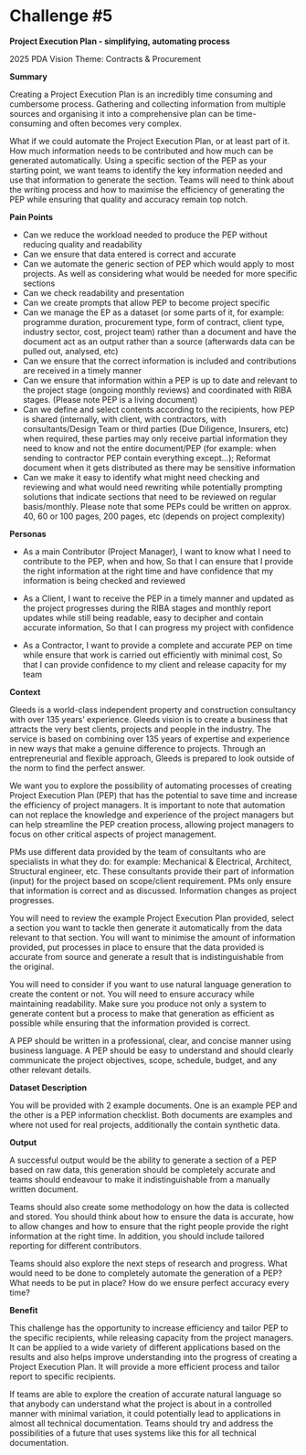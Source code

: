 
# Challenge #5

**Project Execution Plan - simplifying, automating process**

2025 PDA Vision Theme: 
Contracts & Procurement

**Summary**

Creating a Project Execution Plan is an incredibly time consuming and cumbersome process. Gathering and collecting information from multiple sources and organising it into a comprehensive plan can be time-consuming and often becomes very complex.

What if we could automate the Project Execution Plan, or at least part of it. How much information needs to be contributed and how much can be generated automatically. Using a specific section of the PEP as your starting point, we want teams to identify the key information needed and use that information to generate the section. Teams will need to think about the writing process and how to maximise the efficiency of generating the PEP while ensuring that quality and accuracy remain top notch.


**Pain Points**

- Can we reduce the workload needed to produce the PEP without reducing quality and readability
- Can we ensure that data entered is correct and accurate
- Can we automate the generic section of PEP which would apply to most projects. As well as considering what would be needed for more specific sections
- Can we check readability and presentation
- Can we create prompts that allow PEP to become project specific
- Can we manage the EP as a dataset (or some parts of it, for example: programme duration, procurement type, form of contract, client type, industry sector, cost, project team) rather than a document and have the document act as an output rather than a source (afterwards data can be pulled out, analysed, etc)
- Can we ensure that the correct information is included and contributions are received in a timely manner
- Can we ensure that information within a PEP is up to date and relevant to the project stage (ongoing monthly reviews) and coordinated with RIBA stages. (Please note PEP is a living document)
- Can we define and select contents according to the recipients, how PEP is shared (internally, with client, with contractors, with consultants/Design Team or third parties (Due Diligence, Insurers, etc) when required, these parties may only receive partial information they need to know and not the entire document/PEP (for example: when sending to contractor PEP contain everything except…); Reformat document when it gets distributed as there may be sensitive information
- Can we make it easy to identify what might need checking and reviewing and what would need rewriting while potentially prompting solutions that indicate sections that need to be reviewed on regular basis/monthly. Please note that some PEPs could be written on approx. 40, 60 or 100 pages, 200 pages, etc (depends on project complexity)

**Personas**

- As a main Contributor (Project Manager), I want to know what I need to contribute to the PEP, when and how, So that I can ensure that I provide the right information at the right time and have confidence that my information is being checked and reviewed

- As a Client, I want to receive the PEP in a timely manner and updated as the project progresses during the RIBA stages and monthly report updates while still being readable, easy to decipher and contain accurate information, So that I can progress my project with confidence

- As a Contractor, I want to provide a complete and accurate PEP on time while ensure that work is carried out efficiently with minimal cost, So that I can provide confidence to my client and release capacity for my team

**Context**

Gleeds is a world-class independent property and construction consultancy with over 135 years’ experience. Gleeds vision is to create a business that attracts the very best clients, projects and people in the industry. The service is based on combining over 135 years of expertise and experience in new ways that make a genuine difference to projects. Through an entrepreneurial and flexible approach, Gleeds is prepared to look outside of the norm to find the perfect answer. 

We want you to explore the possibility of automating processes of creating Project Execution Plan (PEP) that has the potential to save time and increase the efficiency of project managers. It is important to note that automation can not replace the knowledge and experience of the project managers but can help streamline the PEP creation process, allowing project managers to focus on other critical aspects of project management.

PMs use different data provided by the team of consultants who are specialists in what they do: for example: Mechanical & Electrical, Architect, Structural engineer, etc. These consultants provide their part of information (input) for the project based on scope/client requirement. PMs only ensure that information is correct and as discussed. Information changes as project progresses. 

You will need to review the example Project Execution Plan provided, select a section you want to tackle then generate it automatically from the data relevant to that section. You will want to minimise the amount of information provided, put processes in place to ensure that the data provided is accurate from source and generate a result that is indistinguishable from the original.

You will need to consider if you want to use natural language generation to create the content or not. You will need to ensure accuracy while maintaining readability. Make sure you produce not only a system to generate content but a process to make that generation as efficient as possible while ensuring that the information provided is correct.

A PEP should be written in a professional, clear, and concise manner using business language. A PEP should be easy to understand and should clearly communicate the project objectives, scope, schedule, budget, and any other relevant details.

**Dataset Description**

You will be provided with 2 example documents. One is an example PEP and the other is a PEP information checklist. Both documents are examples and where not used for real projects, additionally the contain synthetic data.

**Output**

A successful output would be the ability to generate a section of a PEP based on raw data, this generation should be completely accurate and teams should endeavour to make it indistinguishable from a manually written document.

Teams should also create some methodology on how the data is collected and stored. You should think about how to ensure the data is accurate, how to allow changes and how to ensure that the right people provide the right information at the right time. In addition, you should include tailored reporting for different contributors.

Teams should also explore the next steps of research and progress. What would need to be done to completely automate the generation of a PEP? What needs to be put in place? How do we ensure perfect accuracy every time?

**Benefit**

This challenge has the opportunity to increase efficiency and tailor PEP to the specific recipients, while releasing capacity from the project managers. It can be applied to a wide variety of different applications based on the results and also helps improve understanding into the progress of creating a Project Execution Plan. It will provide a more efficient process and tailor report to specific recipients.

If teams are able to explore the creation of accurate natural language so that anybody can understand what the project is about in a controlled manner with minimal variation, it could potentially lead to applications in almost all technical documentation. Teams should try and address the possibilities of a future that uses systems like this for all technical documentation. 
